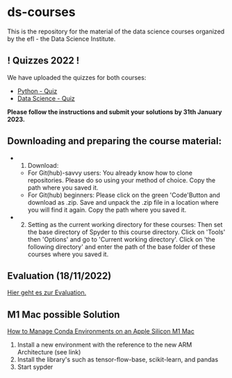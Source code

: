 # ds-courses

This is the repository for the material of the data science courses organized by the efl - the Data Science Institute.

## ! Quizzes 2022 !
We have uploaded the quizzes for both courses:
  - [Python - Quiz](https://github.com/efldatascience/ds-courses/tree/master/1-Introduction-to-Python/Quiz)
  - [Data Science - Quiz](https://github.com/efldatascience/ds-courses/tree/master/2-DataScience/Quiz)
  
**Please follow the instructions and submit your solutions by 31th January 2023.**

## Downloading and preparing the course material:

- 1. Download:
  - For Git(hub)-savvy users: You already know how to clone repositories. Please do so using your method of choice. Copy the path where you saved it.
  - For Git(hub) beginners: Please click on the green 'Code'Button and download as .zip. Save and unpack the .zip file in a location where you will find it again. Copy the path where you saved it.

- 2. Setting as the current working directory for these courses:
Then set the base directory of Spyder to this course directory. Click on 'Tools' then 'Options' and go to 'Current working directory'. Click on 'the following directory' and enter the path of the base folder of these courses where you saved it.


## Evaluation (18/11/2022)
[Hier geht es zur Evaluation.](https://forms.gle/ojiuUoW58Rskjmxw7)


## M1 Mac possible Solution
[How to Manage Conda Environments on an Apple Silicon M1 Mac](https://towardsdatascience.com/how-to-manage-conda-environments-on-an-apple-silicon-m1-mac-1e29cb3bad12)
1) Install a new environment with the reference to the new ARM Architecture (see link)
2) Install the library's such as tensor-flow-base, scikit-learn, and pandas 
3) Start sypder 
